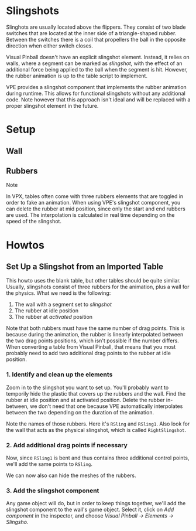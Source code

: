 # Slingshots

Slinghots are usually located above the flippers. They consist of two blade switches that are located at the inner side of a triangle-shaped rubber. Between the switches there is a coil that propellers the ball in the opposite direction when either switch closes.

Visual Pinball doesn't have an explicit slingshot element. Instead, it relies on walls, where a segment can be marked as *slingshot*, with the effect of an additional force being applied to the ball when the segment is hit. However, the rubber animation is up to the table script to implement.

VPE provides a slingshot component that implements the rubber animation during runtime. This allows for functional slingshots without any additional code. Note however that this approach isn't ideal and will be replaced with a proper slingshot element in the future.


# Setup

## Wall


## Rubbers

> [!NOTE]
> In VPX, tables often come with three rubbers elements that are toggled in order to fake an animation. When using VPE's slingshot component, you can delete the rubber at mid position, since only the start and end rubbers are used. The interpolation is calculated in real time depending on the speed of the slingshot.


# Howtos

## Set Up a Slingshot from an Imported Table

This howto uses the blank table, but other tables should be quite similar. Usually, slingshots consist of three rubbers for the animation, plus a wall for the physics. What we need is the following:

1. The wall with a segment set to *slingshot*
2. The rubber at idle position
3. The rubber at *activated* position

Note that both rubbers must have the same number of drag points. This is because during the animation, the rubber is linearly interpolated between the two drag points positions, which isn't possible if the number differs. When converting a table from Visual Pinball, that means that you most probably need to add two additional drag points to the rubber at idle position.

### 1. Identify and clean up the elements

Zoom in to the slingshot you want to set up. You'll probably want to temporily hide the plastic that covers up the rubbers and the wall. Find the rubber at idle position and at activated position. Delete the rubber in-between, we don't need that one because VPE automatically interpolates between the two depending on the duration of the animation.

Note the names of those rubbers. Here it's `RSling` and `RSling1`. Also look for the wall that acts as the physical slingshot, which is called `RightSlingshot`.

### 2. Add additional drag points if necessary

Now, since `RSling1` is bent and thus contains three additional control points, we'll add the same points to `RSling`.

We can now also can hide the meshes of the rubbers.

### 3. Add the slingshot component

Any game object will do, but in order to keep things together, we'll add the slingshot component to the wall's game object. Select it, click on *Add component* in the inspector, and choose *Visual Pinball -> Elements -> Slingsho*.
